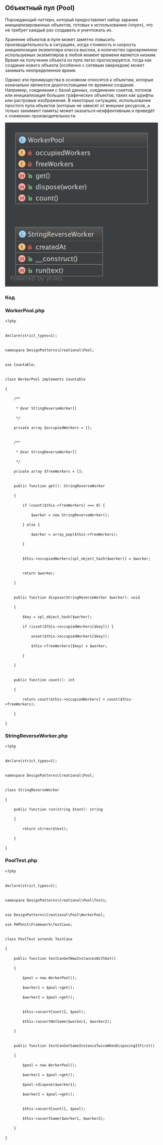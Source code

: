 ## Объектный пул (Pool)

Порождающий паттерн, который предоставляет набор заранее инициализированных объектов, готовых к использованию («пул»),
что не требует
каждый раз создавать и уничтожать их.

Хранение объектов в пуле может заметно повысить производительность в ситуациях, когда стоимость и скорость инициализации
экземпляра
класса высоки, а количество одновременно используемых экземпляров в любой момент времени является низким. Время на
получение объекта
из пула легко прогнозируется, тогда как создание нового объекта (особенно с сетевым оверхедом) может занимать
неопределенное время.

Однако эти преимущества в основном относятся к объектам, которые изначально являются дорогостоящими по времени создания.
Например,
соединения с базой данных, соединения сокетов, потоков или инициализация больших графических объектов, таких как шрифты
или растровые
изображения. В некоторых ситуациях, использование простого пула объектов (которые не зависят от внешних ресурсов, а
только занимают
память) может оказаться неэффективным и приведёт к снижению производительности.

![](uml16.webp)

### Код

### WorkerPool.php

    <?php
    
    
    declare(strict_types=1);
    
    
    namespace DesignPatterns\Creational\Pool;
    
    
    use Countable;
    
    
    class WorkerPool implements Countable
    
    {
    
        /**
    
         * @var StringReverseWorker[]
    
         */
    
        private array $occupiedWorkers = [];
    
    
        /**
    
         * @var StringReverseWorker[]
    
         */
    
        private array $freeWorkers = [];
    
    
        public function get(): StringReverseWorker
    
        {
    
            if (count($this->freeWorkers) === 0) {
    
                $worker = new StringReverseWorker();
    
            } else {
    
                $worker = array_pop($this->freeWorkers);
    
            }
    
    
            $this->occupiedWorkers[spl_object_hash($worker)] = $worker;
    
    
            return $worker;
    
        }
    
    
        public function dispose(StringReverseWorker $worker): void
    
        {
    
            $key = spl_object_hash($worker);
    
            if (isset($this->occupiedWorkers[$key])) {
    
                unset($this->occupiedWorkers[$key]);
    
                $this->freeWorkers[$key] = $worker;
    
            }
    
        }
    
    
        public function count(): int
    
        {
    
            return count($this->occupiedWorkers) + count($this->freeWorkers);
    
        }
    
    }

### StringReverseWorker.php

    <?php
    
    
    declare(strict_types=1);
    
    
    namespace DesignPatterns\Creational\Pool;
    
    
    class StringReverseWorker
    
    {
    
        public function run(string $text): string
    
        {
    
            return strrev($text);
    
        }
    
    }

### PoolTest.php

    <?php
    
    
    declare(strict_types=1);
    
    
    namespace DesignPatterns\Creational\Pool\Tests;
    
    
    use DesignPatterns\Creational\Pool\WorkerPool;
    
    use PHPUnit\Framework\TestCase;
    
    
    class PoolTest extends TestCase
    
    {
    
        public function testCanGetNewInstancesWithGet()
    
        {
    
            $pool = new WorkerPool();
    
            $worker1 = $pool->get();
    
            $worker2 = $pool->get();
    
    
            $this->assertCount(2, $pool);
    
            $this->assertNotSame($worker1, $worker2);
    
        }
    
    
        public function testCanGetSameInstanceTwiceWhenDisposingItFirst()
    
        {
    
            $pool = new WorkerPool();
    
            $worker1 = $pool->get();
    
            $pool->dispose($worker1);
    
            $worker2 = $pool->get();
    
    
            $this->assertCount(1, $pool);
    
            $this->assertSame($worker1, $worker2);
    
        }
    
    }
